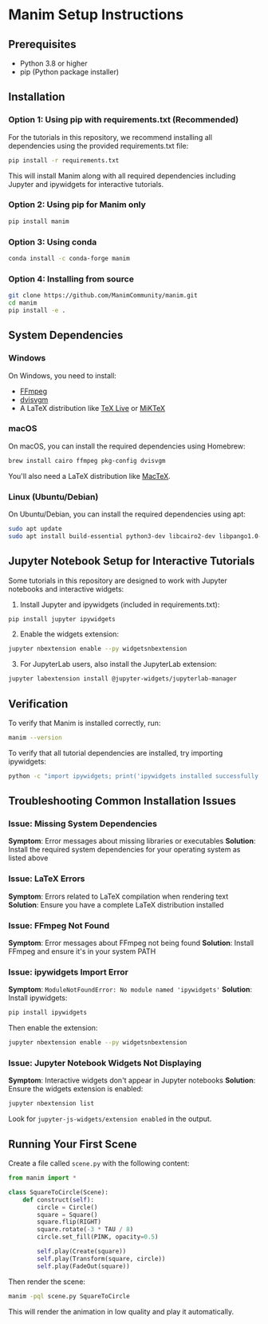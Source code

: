 # Manim Setup Instructions

## Prerequisites

- Python 3.8 or higher
- pip (Python package installer)

## Installation

### Option 1: Using pip with requirements.txt (Recommended)

For the tutorials in this repository, we recommend installing all dependencies using the provided requirements.txt file:

```bash
pip install -r requirements.txt
```

This will install Manim along with all required dependencies including Jupyter and ipywidgets for interactive tutorials.

### Option 2: Using pip for Manim only

```bash
pip install manim
```

### Option 3: Using conda

```bash
conda install -c conda-forge manim
```

### Option 4: Installing from source

```bash
git clone https://github.com/ManimCommunity/manim.git
cd manim
pip install -e .
```

## System Dependencies

### Windows

On Windows, you need to install:

- [FFmpeg](https://ffmpeg.org/download.html)
- [dvisvgm](https://dvisvgm.de/Downloads/)
- A LaTeX distribution like [TeX Live](https://www.tug.org/texlive/) or [MiKTeX](https://miktex.org/)

### macOS

On macOS, you can install the required dependencies using Homebrew:

```bash
brew install cairo ffmpeg pkg-config dvisvgm
```

You'll also need a LaTeX distribution like [MacTeX](http://www.tug.org/mactex/).

### Linux (Ubuntu/Debian)

On Ubuntu/Debian, you can install the required dependencies using apt:

```bash
sudo apt update
sudo apt install build-essential python3-dev libcairo2-dev libpango1.0-dev ffmpeg dvisvgm texlive texlive-latex-extra texlive-fonts-extra texlive-latex-recommended texlive-science tipa
```

## Jupyter Notebook Setup for Interactive Tutorials

Some tutorials in this repository are designed to work with Jupyter notebooks and interactive widgets:

1. Install Jupyter and ipywidgets (included in requirements.txt):

```bash
pip install jupyter ipywidgets
```

2. Enable the widgets extension:

```bash
jupyter nbextension enable --py widgetsnbextension
```

3. For JupyterLab users, also install the JupyterLab extension:

```bash
jupyter labextension install @jupyter-widgets/jupyterlab-manager
```

## Verification

To verify that Manim is installed correctly, run:

```bash
manim --version
```

To verify that all tutorial dependencies are installed, try importing ipywidgets:

```bash
python -c "import ipywidgets; print('ipywidgets installed successfully')"
```

## Troubleshooting Common Installation Issues

### Issue: Missing System Dependencies

**Symptom**: Error messages about missing libraries or executables
**Solution**: Install the required system dependencies for your operating system as listed above

### Issue: LaTeX Errors

**Symptom**: Errors related to LaTeX compilation when rendering text
**Solution**: Ensure you have a complete LaTeX distribution installed

### Issue: FFmpeg Not Found

**Symptom**: Error messages about FFmpeg not being found
**Solution**: Install FFmpeg and ensure it's in your system PATH

### Issue: ipywidgets Import Error

**Symptom**: `ModuleNotFoundError: No module named 'ipywidgets'`
**Solution**: Install ipywidgets:

```bash
pip install ipywidgets
```

Then enable the extension:

```bash
jupyter nbextension enable --py widgetsnbextension
```

### Issue: Jupyter Notebook Widgets Not Displaying

**Symptom**: Interactive widgets don't appear in Jupyter notebooks
**Solution**: Ensure the widgets extension is enabled:

```bash
jupyter nbextension list
```

Look for `jupyter-js-widgets/extension enabled` in the output.

## Running Your First Scene

Create a file called `scene.py` with the following content:

```python
from manim import *

class SquareToCircle(Scene):
    def construct(self):
        circle = Circle()
        square = Square()
        square.flip(RIGHT)
        square.rotate(-3 * TAU / 8)
        circle.set_fill(PINK, opacity=0.5)

        self.play(Create(square))
        self.play(Transform(square, circle))
        self.play(FadeOut(square))
```

Then render the scene:

```bash
manim -pql scene.py SquareToCircle
```

This will render the animation in low quality and play it automatically.